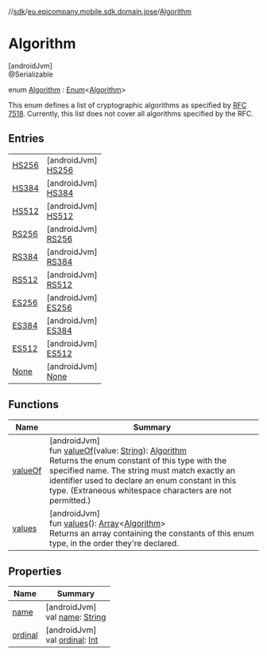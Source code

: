 //[sdk](../../../index.md)/[eu.epicompany.mobile.sdk.domain.jose](../index.md)/[Algorithm](index.md)

# Algorithm

[androidJvm]\
@Serializable

enum [Algorithm](index.md) : [Enum](https://kotlinlang.org/api/latest/jvm/stdlib/kotlin/-enum/index.html)&lt;[Algorithm](index.md)&gt; 

This enum defines a list of cryptographic algorithms as specified by [RFC 7518](https://www.rfc-editor.org/rfc/rfc7518). Currently, this list does not cover all algorithms specified by the RFC.

## Entries

| | |
|---|---|
| [HS256](-h-s256/index.md) | [androidJvm]<br>[HS256](-h-s256/index.md) |
| [HS384](-h-s384/index.md) | [androidJvm]<br>[HS384](-h-s384/index.md) |
| [HS512](-h-s512/index.md) | [androidJvm]<br>[HS512](-h-s512/index.md) |
| [RS256](-r-s256/index.md) | [androidJvm]<br>[RS256](-r-s256/index.md) |
| [RS384](-r-s384/index.md) | [androidJvm]<br>[RS384](-r-s384/index.md) |
| [RS512](-r-s512/index.md) | [androidJvm]<br>[RS512](-r-s512/index.md) |
| [ES256](-e-s256/index.md) | [androidJvm]<br>[ES256](-e-s256/index.md) |
| [ES384](-e-s384/index.md) | [androidJvm]<br>[ES384](-e-s384/index.md) |
| [ES512](-e-s512/index.md) | [androidJvm]<br>[ES512](-e-s512/index.md) |
| [None](-none/index.md) | [androidJvm]<br>[None](-none/index.md) |

## Functions

| Name | Summary |
|---|---|
| [valueOf](value-of.md) | [androidJvm]<br>fun [valueOf](value-of.md)(value: [String](https://kotlinlang.org/api/latest/jvm/stdlib/kotlin/-string/index.html)): [Algorithm](index.md)<br>Returns the enum constant of this type with the specified name. The string must match exactly an identifier used to declare an enum constant in this type. (Extraneous whitespace characters are not permitted.) |
| [values](values.md) | [androidJvm]<br>fun [values](values.md)(): [Array](https://kotlinlang.org/api/latest/jvm/stdlib/kotlin/-array/index.html)&lt;[Algorithm](index.md)&gt;<br>Returns an array containing the constants of this enum type, in the order they're declared. |

## Properties

| Name | Summary |
|---|---|
| [name](../../eu.epicompany.mobile.sdk.network.model.wallet/-payment-means-type-resource/-account/index.md#-372974862%2FProperties%2F462465411) | [androidJvm]<br>val [name](../../eu.epicompany.mobile.sdk.network.model.wallet/-payment-means-type-resource/-account/index.md#-372974862%2FProperties%2F462465411): [String](https://kotlinlang.org/api/latest/jvm/stdlib/kotlin/-string/index.html) |
| [ordinal](../../eu.epicompany.mobile.sdk.network.model.wallet/-payment-means-type-resource/-account/index.md#-739389684%2FProperties%2F462465411) | [androidJvm]<br>val [ordinal](../../eu.epicompany.mobile.sdk.network.model.wallet/-payment-means-type-resource/-account/index.md#-739389684%2FProperties%2F462465411): [Int](https://kotlinlang.org/api/latest/jvm/stdlib/kotlin/-int/index.html) |
